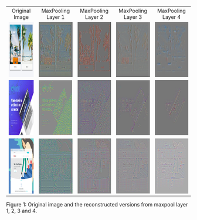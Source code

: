 

|   |   |   |   |   |
| :-----------: | :-----------: | :-----------: | :-----------: | :-----------: |
| Original Image | MaxPooling Layer 1| MaxPooling Layer 2 | MaxPooling Layer 3 | MaxPooling Layer 4 |
| <img src="4098089.png" width="196" height="150"> | <img src="2.png" width="196" height="150"> | <img src="1.png" width="196" height="150"> | <img src="3.png" width="196" height="150"> | <img src="4.png" width="196" height="150"> |
| <img src="4098405.png" width="196" height="150"> | <img src="5.png" width="196" height="150"> | <img src="6.png" width="196" height="150"> | <img src="7.png" width="196" height="150"> |<img src="8.png" width="196" height="150"> |
| <img src="4105464.png" width="196" height="150"> | <img src="9.png" width="196" height="150"> | <img src="10.png" width="196" height="150"> | <img src="11.png" width="196" height="150"> | <img src="12.png" width="196" height="150"> |

Figure 1: Original image and the reconstructed versions from maxpool layer 1, 2, 3 and 4. 
